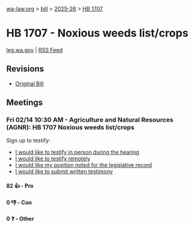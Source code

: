 [wa-law.org](/) > [bill](/bill/) > [2025-26](/bill/2025-26/) > [HB 1707](/bill/2025-26/hb/1707/)

# HB 1707 - Noxious weeds list/crops
[leg.wa.gov](https://app.leg.wa.gov/billsummary?BillNumber=1707&Year=2025&Initiative=false) | [RSS Feed](./rss.xml)

## Revisions
* [Original Bill](1/)

## Meetings
### Fri 02/14 10:30 AM - Agriculture and Natural Resources (AGNR): HB 1707 Noxious weeds list/crops
Sign up to testify:
* [I would like to testify in person during the hearing](https://app.leg.wa.gov/csi/Testifier/Add?chamber=House&mId=32740&aId=163147&caId=25531&tId=1)
* [I would like to testify remotely](https://app.leg.wa.gov/csi/Testifier/Add?chamber=House&mId=32740&aId=163147&caId=25531&tId=2)
* [I would like my position noted for the legislative record](https://app.leg.wa.gov/csi/Testifier/Add?chamber=House&mId=32740&aId=163147&caId=25531&tId=3)
* [I would like to submit written testimony](https://app.leg.wa.gov/csi/Testifier/Add?chamber=House&mId=32740&aId=163147&caId=25531&tId=4)

#### 82 👍 - Pro

#### 0 👎 - Con

#### 0 ❓ - Other
